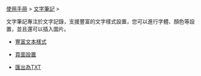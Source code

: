 [使用手冊](/dragonnest/drawnote/manual/zh) > [文字筆記](/dragonnest/drawnote/manual/zh/text_note) >

文字筆記專注於文字記錄，支援豐富的文字樣式設置，您可以進行字體、顏色等設置，並且還可以插入圖片。

- [豐富文本樣式](rich_text_style.md)

- [頁面設置](page_settings.md)

- [匯出為TXT](export_as_txt.md)